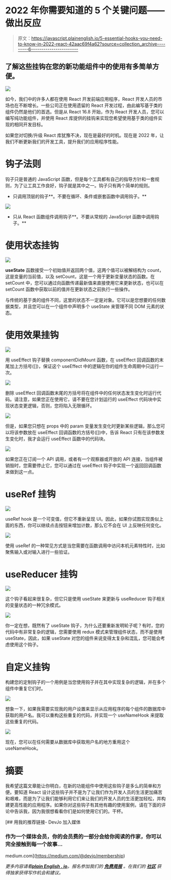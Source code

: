 # 2022 年你需要知道的 5 个关键问题——做出反应

> 原文：<https://javascript.plainenglish.io/5-essential-hooks-you-need-to-know-in-2022-react-42aac69f4a62?source=collection_archive---------6----------------------->

## 了解这些挂钩在您的新功能组件中的使用有多简单方便。

![](img/7bb038d935bc7832efa07d5b7cd771e0.png)

如今，我们中的许多人都在使用 React 开发前端应用程序，React 开发人员的市场也在不断增长。一些公司正在使用遗留的 React 开发过程，由此编写基于类的组件仍然是他们的首选。但是从 React 16.8 开始，作为 React 开发人员，您可以编写纯功能组件，并使用 React 库提供的挂钩来实现您希望使用基于类的组件实现的相同开发目标。

如果您对切换/升级 React 库犹豫不决，现在是最好的时机。现在是 2022 年，让我们不断更新我们的开发工具，提升我们的应用程序性能。

# 钩子法则

钩子只是普通的 JavaScript 函数，但是每个工具都有自己的指导方针和一套规则，为了让工具工作良好，钩子就是其中之一。钩子只有两个简单的规则。

*   只调用顶层的钩子**。不要在循环、条件或嵌套函数中调用钩子。**

![](img/b32cfca0aea686ed4900331e6039b8d2.png)

*   只从 React 函数组件调用钩子**。不要从常规的 JavaScript 函数中调用钩子。**

# 使用状态挂钩

![](img/ed02930ced31e382a69b8023e8555c55.png)

**useState** 函数接受一个初始值并返回两个值，这两个值可以被解结构为 count，这是变量的当前值，以及 setCount，这是一个用于更新变量状态的函数。在 setCount 中，您可以通过向函数传递最新值来直接使用它来更新状态，也可以在 setCount 函数中获取以前的值并在更新状态之前执行一些操作。

与传统的基于类的组件不同，这里的状态不一定是对象。它可以是您想要的任何数据类型，并且您可以在一个组件中声明多个 useState 来管理不同 DOM 元素的状态。

# 使用效果挂钩

![](img/e84ead060f304d6fcd44498cf7cdb0e5.png)

用 useEffect 钩子替换 componentDidMount 函数，在 useEffect 回调函数的末尾加上方括号([])，保证这个 useEffect 中的逻辑在你的组件生命周期中只运行一次。

![](img/971bee4e68078d665a474239db4e4bdd.png)

删除 useEffect 回调函数末尾的方括号将在组件中的任何状态发生变化时运行代码。请注意，如果您正在使用它，请不要在您计划运行的 useEffect 代码块中实现状态变更逻辑，否则，您将陷入无限循环。

![](img/d0a79331cb28d40d71ac5952b122848a.png)

但是，如果您只想在 props 中的 param 变量发生变化时更新某些逻辑，那么您可以将该参数放在 useEffect 回调函数的方括号([])中，告诉 React 只有在该参数发生变化时，我才会运行 useEffect 函数中的代码块。

![](img/c93309f9e4faad478afec2b432a9d7d8.png)

如果您正在订阅一个 API 调用，或者有一个观察器或开放的 API 连接，当组件被销毁时，您需要停止它，您可以通过在 useEffect 钩子中实现一个返回回调函数来做到这一点。

# useRef 挂钩

![](img/ef57e2e23c221ee84f48691982d96eb3.png)

useRef hook 是一个可变值，但它不重新呈现 UI。因此，如果你试图实现类似上面的东西，你可以继续点击按钮来增加计数，那么它不会在 UI 上反映任何变化。

![](img/5dbf06e033f96a3d73c4e2c85a032ddf.png)

使用 useRef 的一种常见方式是当您需要在函数调用中访问本机元素特性时，比如聚焦输入或对输入进行一些验证。

# useReducer 挂钩

![](img/d72f24fcec30317d1562a0c3bbba6bbf.png)

这个钩子看起来很复杂，但它只是使用 useState 来更新与 useReducer 钩子相关的变量状态的一种冗余模式。

![](img/ea96b6c8a827b2c7e0437617aa2a0569.png)

你一定在想，既然有了 useState 钩子，为什么还要重新发明轮子呢？有时，您的代码中有非常复杂的逻辑，您需要使用 redux 模式来管理组件状态，而不是使用 useState，因此，如果 useState 对您的组件来说变得太复杂和混乱，您可能会考虑使用这个钩子。

# 自定义挂钩

构建您的定制钩子的一个用例是当您使用钩子并在其中实现复杂的逻辑，并在多个组件中重复它们时。

![](img/68364dc4af6ccd5fcf553acb86e74c2a.png)

想象一下，如果我需要实现我的用户设置来显示从应用程序的每个组件的数据库中获取的用户名。我可以重构这些重复的代码，并实现一个 useNameHook 来提取这些重复的代码。

![](img/e63eff79f95cf385e6042da493118df8.png)

现在，您可以在任何需要从数据库中获取用户名的地方重用这个 useNameHook。

# 摘要

我希望这篇文章能让你明白，在新的功能组件中使用这些钩子是多么的简单和方便。要知道 React 设计这些钩子并不是为了让我们作为开发人员的生活更加痛苦和艰难，而是为了让我们能够利用它们来让我们的开发人员的生活更加轻松，并构建更高性能的应用程序。如果你对这些钩子有其他有趣的使用案例，请在下面的评论中告诉我，因为我很想看看你们是如何使用它们的。干杯。

[](https://medium.com/@devjo/membership) [## 用我的推荐链接- DevJo 加入媒体

### 作为一个媒体会员，你的会员费的一部分会给你阅读的作家，你可以完全接触到每一个故事…

medium.com](https://medium.com/@devjo/membership) 

*更多内容请看*[***plain English . io***](http://plainenglish.io/)*。报名参加我们的* [***免费周报***](http://newsletter.plainenglish.io/) *。在我们的* [***社区***](https://discord.gg/GtDtUAvyhW) *获得独家获得写作机会和建议。*